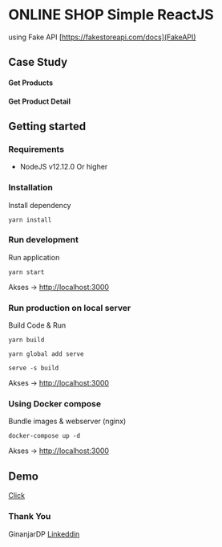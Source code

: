 # ONLINE SHOP Simple ReactJS 

using Fake API [https://fakestoreapi.com/docs](FakeAPI)

## Case Study

#### Get Products
#### Get Product Detail

## Getting started
### Requirements

- NodeJS v12.12.0 Or higher

### Installation 

Install dependency

```console 
yarn install
```
### Run development

Run application

```console 
yarn start
```

Akses -> [http://localhost:3000](http://localhost:3000)

### Run production on local server

Build Code & Run

```console
yarn build

yarn global add serve

serve -s build
```

Akses -> [http://localhost:3000](http://localhost:3000)

### Using Docker compose

Bundle images & webserver (nginx)

```console 
docker-compose up -d
```

Akses -> [http://localhost:3000](http://localhost:3000)


## Demo

[Click](https://omdbapi-reactjs-ginanjardp.web.app/)

### Thank You 

GinanjarDP
[Linkeddin](https://id.linkedin.com/in/ginanjar-putranto-0416a913b)
